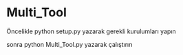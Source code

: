# Multi_Tool

Öncelikle python setup.py yazarak gerekli kurulumları yapın

sonra python Multi_Tool.py yazarak çalıştırın
